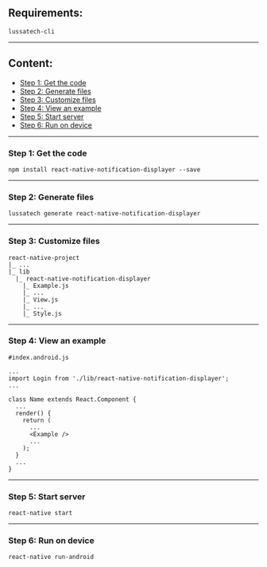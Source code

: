 ## Requirements:

    lussatech-cli

-----
## Content:
* [Step 1: Get the code](#step1)
* [Step 2: Generate files](#step2)
* [Step 3: Customize files](#step3)
* [Step 4: View an example](#step4)
* [Step 5: Start server](#step5)
* [Step 6: Run on device](#step6)

-----
<a name="step1"></a>
### Step 1: Get the code

    npm install react-native-notification-displayer --save

-----
<a name="step2"></a>
### Step 2: Generate files

    lussatech generate react-native-notification-displayer

-----
<a name="step3"></a>
### Step 3: Customize files

    react-native-project
    |_ ...
    |_ lib
      |_ react-native-notification-displayer
        |_ Example.js
        |_ ...
        |_ View.js
        |_ ...
        |_ Style.js

-----
<a name="step4"></a>
### Step 4: View an example

    #index.android.js

    ...
    import Login from './lib/react-native-notification-displayer';
    ...

    class Name extends React.Component {
      ...
      render() {
        return (
          ...
          <Example />
          ...
        );
      }
      ...
    }

-----
<a name="step5"></a>
### Step 5: Start server

    react-native start

-----
<a name="step6"></a>
### Step 6: Run on device

    react-native run-android
